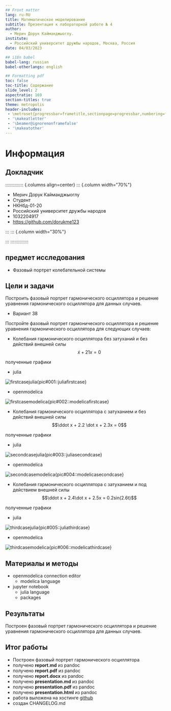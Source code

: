 ```yaml
---
## Front matter
lang: ru-RU
title: Математическое моделирование
subtitle: Презентация к лабораторной работе № 4
author:
  - Мерич Дорук Каймакджыоглу.
institute:
  - Российский университет дружбы народов, Москва, Россия
date: 04/03/2023

## i18n babel
babel-lang: russian
babel-otherlangs: english

## Formatting pdf
toc: false
toc-title: Содержание
slide_level: 2
aspectratio: 169
section-titles: true
theme: metropolis
header-includes:
 - \metroset{progressbar=frametitle,sectionpage=progressbar,numbering=fraction}
 - '\makeatletter'
 - '\beamer@ignorenonframefalse'
 - '\makeatother'
---
```


# Информация

## Докладчик

:::::::::::::: {.columns align=center}
::: {.column width="70%"}

  * Мерич Дорук Каймакджыоглу
  * Студент
  * НКНбд-01-20
  * Российский университет дружбы народов
  * 1032204917
  * <https://github.com/dorukme123>

:::
::: {.column width="30%"}

:::
::::::::::::::

## предмет исследования

- Фазовый портрет колебательной системы

## Цели и задачи

Построить фазовый портрет гармонического осциллятора и решение уравнения гармонического осциллятора для данных случаев.

- Вариант 38
    
Постройте фазовый портрет гармонического осциллятора и решение уравнения
гармонического осциллятора для следующих случаев:

* Колебания гармонического осциллятора без затуханий и без действий внешней силы $$\dot x + 21x = 0$$

полученные графики

  * julia

  ![firstcasejulia](image/julia1.jpg){pic#001::juliafirstcase}

  * openmodelica

  ![firstcasemodelica](image/modelica1.jpg){pic#002::modelicafirstcase}

* Колебания гармонического осциллятора c затуханием и без действий внешней
силы $$\ddot x + 2.2 \dot x + 2.3x = 0$$   

полученные графики

  * julia

  ![secondcasejulia](image/julia2.jpg){pic#003::juliasecondcase}

  * openmodelica

  ![secondcasemodelica](image/modelica2.jpg){pic#004::modelicasecondcase}

* Колебания гармонического осциллятора c затуханием и под действием внешней
силы $$\ddot x + 2.4\dot x + 2.5x = 0.2sin(2.6t)$$

полученные графики

  * julia

  ![thirdcasejulia](image/julia3.jpg){pic#005::juliathirdcase}

  * openmodelica

  ![thirdcasemodelica](image/modelica3.jpg){pic#006::modelicathirdcase}


## Материалы и методы

- openmodelica connection editor
  - modelica language
- jupyter notebook
  - julia language 
  - packages
      
## Результаты

Построен фазовый портрет гармонического осциллятора и решение уравнения гармонического осциллятора для данных случаев.

## Итог работы

- Построен фазовый портрет гармонического осциллятора  
- получено **report.md** из pandoc
- получено **report.pdf** из pandoc
- получено **report.docx** из pandoc
- получено **presentation.md** из pandoc
- получено **presentation.pdf** из pandoc
- получено **presentation.html** из pandoc
- работа выложена на хостинге [github](https://github.com/dorukme123)
- создан CHANGELOG.md 
